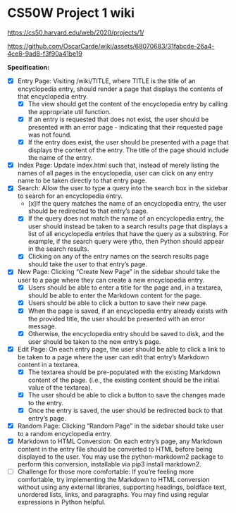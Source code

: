 # CS50W Project 1 wiki

https://cs50.harvard.edu/web/2020/projects/1/



https://github.com/OscarCarde/wiki/assets/68070683/31fabcde-26a4-4ce8-9ad8-f3f90a41be19


**Specification:**

- [x] Entry Page: Visiting /wiki/TITLE, where TITLE is the title of an encyclopedia entry, should render a page that displays the contents of that encyclopedia entry.
    - [x] The view should get the content of the encyclopedia entry by calling the appropriate util function.
    - [x] If an entry is requested that does not exist, the user should be presented with an error page - indicating that their requested page was not found.
    - [x] If the entry does exist, the user should be presented with a page that displays the content of the entry. The title of the page should include the name of the entry.
- [x] Index Page: Update index.html such that, instead of merely listing the names of all pages in the encyclopedia, user can click on any entry name to be taken directly to that entry page.
- [x] Search: Allow the user to type a query into the search box in the sidebar to search for an encyclopedia entry.
    - [x]If the query matches the name of an encyclopedia entry, the user should be redirected to that entry’s page.
    - [x] If the query does not match the name of an encyclopedia entry, the user should instead be taken to a search results page that displays a list of all encyclopedia entries that have the query as a substring. For example, if the search query were ytho, then Python should appear in the search results.
    - [x] Clicking on any of the entry names on the search results page should take the user to that entry’s page.
- [x] New Page: Clicking “Create New Page” in the sidebar should take the user to a page where they can create a new encyclopedia entry.
    - [x] Users should be able to enter a title for the page and, in a textarea, should be able to enter the Markdown content for the page.
    - [x] Users should be able to click a button to save their new page.
    - [x] When the page is saved, if an encyclopedia entry already exists with the provided title, the user should be presented with an error message.
    - [x] Otherwise, the encyclopedia entry should be saved to disk, and the user should be taken to the new entry’s page.
- [x] Edit Page: On each entry page, the user should be able to click a link to be taken to a page where the user can edit that entry’s Markdown content in a textarea.
    - [x] The textarea should be pre-populated with the existing Markdown content of the page. (i.e., the existing content should be the initial value of the textarea).
    - [x] The user should be able to click a button to save the changes made to the entry.
    - [x] Once the entry is saved, the user should be redirected back to that entry’s page.
- [x] Random Page: Clicking “Random Page” in the sidebar should take user to a random encyclopedia entry.
- [x] Markdown to HTML Conversion: On each entry’s page, any Markdown content in the entry file should be converted to HTML before being displayed to the user. You may use the python-markdown2 package to perform this conversion, installable via pip3 install markdown2.
- [ ] Challenge for those more comfortable: If you’re feeling more comfortable, try implementing the Markdown to HTML conversion without using any external libraries, supporting headings, boldface text, unordered lists, links, and paragraphs. You may find using regular expressions in Python helpful.
